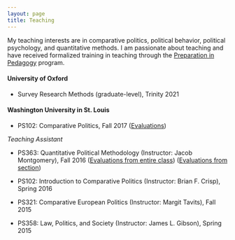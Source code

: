 ```yaml
---
layout: page
title: Teaching
---
```


My teaching interests are in comparative politics, political behavior, political psychology, and quantitative methods. I am passionate about teaching and have received formalized training in teaching through the [Preparation in Pedagogy](https://teachingcenter.wustl.edu/programs/graduate-students-postdocs/professional-development/preparation-in-pedagogy-pip/) program.

#### University of Oxford

* Survey Research Methods (graduate-level), Trinity 2021  

#### Washington University in St. Louis

* PS102: Comparative Politics, Fall 2017 ([Evaluations](https://www.dropbox.com/s/iahufi84zhapknm/Evals-U25-102-14lv2lx.pdf?dl=0))

_Teaching Assistant_
* PS363: Quantitative Political Methodology (Instructor: Jacob Montgomery), Fall 2016
([Evaluations from entire class](https://www.dropbox.com/s/52aqdz4gzfipgds/Instructor-Report-for-Jae-Hee-Jung-FL2016.L.L32.363.01-Quantitative-Political-Methodology-26gvw6u-2.pdf?dl=0))
([Evaluations from section](https://www.dropbox.com/s/995zah8ff112htx/Instructor-Report-for-Jae-Hee-Jung-FL2016.L.L32.363.D-Quantitative-Political-Methodology_4a7b5271-75d7-4941-b2b1-5f74847d2613en-US-278icyf-2.pdf?dl=0))

* PS102: Introduction to Comparative Politics (Instructor: Brian F. Crisp), Spring 2016

* PS321: Comparative European Politics (Instructor: Margit Tavits), Fall 2015

* PS358: Law, Politics, and Society (Instructor: James L. Gibson), Spring 2015
